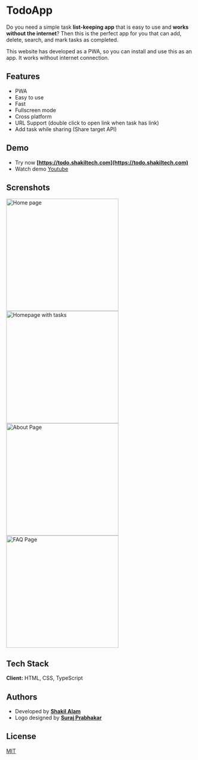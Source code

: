 
# TodoApp

Do you need a simple task **list-keeping app** that is easy to use and **works without the internet**? Then this is the perfect app for you that can add, delete, search, and mark tasks as completed.

This website has developed as a PWA, so you can install and use this as an app. It works without
                internet connection.
                
                
## Features

- PWA
- Easy to use
- Fast
- Fullscreen mode
- Cross platform
- URL Support (double click to open link when task has link)
- Add task while sharing (Share target API)

## Demo
 - Try now **[https://todo.shakiltech.com](https://todo.shakiltech.com)**
 - Watch demo [Youtube](https://youtu.be/)

## Screnshots
<p>
<img src="https://user-images.githubusercontent.com/30234430/135126356-50f7a27a-11f9-42a5-846a-31a8f1c18d73.png" title="Home page" width="300" />
<img src="https://user-images.githubusercontent.com/30234430/135126386-6c4ea763-c8b5-49c5-8ead-ec5c608f2f57.png" title="Homepage with tasks" width="300" /> 
<img src="https://user-images.githubusercontent.com/30234430/135126468-68b8979b-cf11-48ce-a0eb-c91a1f274c67.png" title="About Page" width="300" />
<img src="https://user-images.githubusercontent.com/30234430/135126539-3bc399cb-ebb1-4f10-a872-d1172bcaec25.png" title="FAQ Page" width="300" />
</p>

## Tech Stack

**Client:** HTML, CSS, TypeScript

## Authors
- Developed by **[Shakil Alam](https://github.com/itxshakil)**
- Logo designed by **[Suraj Prabhakar](https://www.behance.net/surajprabhakar)**

  
## License

[MIT](https://choosealicense.com/licenses/mit/)

  
